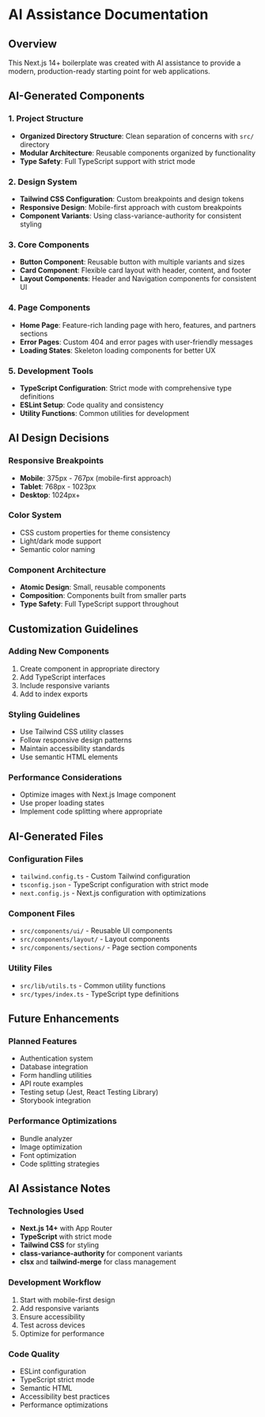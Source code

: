# AI Assistance Documentation

## Overview
This Next.js 14+ boilerplate was created with AI assistance to provide a modern, production-ready starting point for web applications.

## AI-Generated Components

### 1. Project Structure
- **Organized Directory Structure**: Clean separation of concerns with `src/` directory
- **Modular Architecture**: Reusable components organized by functionality
- **Type Safety**: Full TypeScript support with strict mode

### 2. Design System
- **Tailwind CSS Configuration**: Custom breakpoints and design tokens
- **Responsive Design**: Mobile-first approach with custom breakpoints
- **Component Variants**: Using class-variance-authority for consistent styling

### 3. Core Components
- **Button Component**: Reusable button with multiple variants and sizes
- **Card Component**: Flexible card layout with header, content, and footer
- **Layout Components**: Header and Navigation components for consistent UI

### 4. Page Components
- **Home Page**: Feature-rich landing page with hero, features, and partners sections
- **Error Pages**: Custom 404 and error pages with user-friendly messages
- **Loading States**: Skeleton loading components for better UX

### 5. Development Tools
- **TypeScript Configuration**: Strict mode with comprehensive type definitions
- **ESLint Setup**: Code quality and consistency
- **Utility Functions**: Common utilities for development

## AI Design Decisions

### Responsive Breakpoints
- **Mobile**: 375px - 767px (mobile-first approach)
- **Tablet**: 768px - 1023px
- **Desktop**: 1024px+

### Color System
- CSS custom properties for theme consistency
- Light/dark mode support
- Semantic color naming

### Component Architecture
- **Atomic Design**: Small, reusable components
- **Composition**: Components built from smaller parts
- **Type Safety**: Full TypeScript support throughout

## Customization Guidelines

### Adding New Components
1. Create component in appropriate directory
2. Add TypeScript interfaces
3. Include responsive variants
4. Add to index exports

### Styling Guidelines
- Use Tailwind CSS utility classes
- Follow responsive design patterns
- Maintain accessibility standards
- Use semantic HTML elements

### Performance Considerations
- Optimize images with Next.js Image component
- Use proper loading states
- Implement code splitting where appropriate

## AI-Generated Files

### Configuration Files
- `tailwind.config.ts` - Custom Tailwind configuration
- `tsconfig.json` - TypeScript configuration with strict mode
- `next.config.js` - Next.js configuration with optimizations

### Component Files
- `src/components/ui/` - Reusable UI components
- `src/components/layout/` - Layout components
- `src/components/sections/` - Page section components

### Utility Files
- `src/lib/utils.ts` - Common utility functions
- `src/types/index.ts` - TypeScript type definitions

## Future Enhancements

### Planned Features
- Authentication system
- Database integration
- Form handling utilities
- API route examples
- Testing setup (Jest, React Testing Library)
- Storybook integration

### Performance Optimizations
- Bundle analyzer
- Image optimization
- Font optimization
- Code splitting strategies

## AI Assistance Notes

### Technologies Used
- **Next.js 14+** with App Router
- **TypeScript** with strict mode
- **Tailwind CSS** for styling
- **class-variance-authority** for component variants
- **clsx** and **tailwind-merge** for class management

### Development Workflow
1. Start with mobile-first design
2. Add responsive variants
3. Ensure accessibility
4. Test across devices
5. Optimize for performance

### Code Quality
- ESLint configuration
- TypeScript strict mode
- Semantic HTML
- Accessibility best practices
- Performance optimizations
